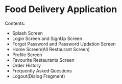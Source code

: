 <H1>Food Delivery Application</H1>
Contents:
<ul>
  <li>Splash Screen</li>
  <li>Login Screen and SignUp Screen</li>
  <li>Forgot Password and Password Updation Screen</li>
  <li>Home Screen(All Restaurant Screen)</li>
  <li>Profile Screen</li>
  <li>Favourite Restaurants Screen</li>
  <li>Order History</li>
  <li>Frequently Asked Questions</li>
  <li>Logout(Dialog Fragment)</li>
</ul>
